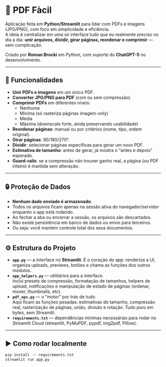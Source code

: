 # 📄 PDF Fàcil

Aplicação feita em **Python/Streamlit** para lidar com PDFs e imagens (JPG/PNG), com foco em simplicidade e eficiência.  
A ideia é centralizar em uma só interface tudo que eu realmente preciso no dia a dia: **unir arquivos, dividir, girar páginas, reordenar e comprimir** — sem complicação.

Criado por **Roman Brocki** em Python, com suporte do **ChatGPT-5** no desenvolvimento.

---

## 🚀 Funcionalidades

- **Unir PDFs e imagens** em um único PDF.
- **Converter JPG/PNG para PDF** (com ou sem compressão).
- **Comprimir PDFs** em diferentes níveis:
  - Nenhuma
  - Mínima (só rasteriza páginas imagem-only)
  - Média
  - Máxima (downscale forte, ainda preservando usabilidade)
- **Reordenar páginas**: manual ou por critérios (nome, tipo, ordem original).
- **Girar páginas**: 90/180/270°.
- **Dividir**: selecionar páginas específicas para gerar um novo PDF.
- **Estimativa de tamanho**: antes de gerar, já mostra o “antes e depois” esperado.
- **Guard-rails**: se a compressão não trouxer ganho real, a página (ou PDF inteiro) é mantida sem alteração.

---

## 🔒 Proteção de Dados

- **Nenhum dado enviado é armazenado**.  
- Todos os arquivos ficam apenas na sessão ativa do navegador/servidor enquanto o app está rodando.  
- Ao fechar a aba ou encerrar a sessão, os arquivos são descartados.  
- Não existe persistência em banco de dados ou envio para terceiros.  
- Ou seja: você mantém controle total dos seus documentos.

---

## ⚙️ Estrutura do Projeto

- **`app.py`** — a interface no **Streamlit**. É o coração do app: renderiza a UI, organiza uploads, previews, botões e chama as funções dos outros módulos.
- **`app_helpers.py`** — utilitários para a interface.  
  Inclui presets de compressão, formatação de tamanhos, helpers de upload, notificações e manipulação de estado de páginas (ordenar, mover, thumbnails, etc).
- **`pdf_ops.py`** — o “motor” por trás de tudo.  
  Aqui ficam as funções pesadas: estimativas de tamanho, compressão real, rasterização de páginas, união, divisão e rotação. Tudo puro em bytes, sem Streamlit.
- **`requirements.txt`** — dependências mínimas necessárias para rodar no Streamlit Cloud (streamlit, PyMuPDF, pypdf, img2pdf, Pillow).

---

## ▶️ Como rodar localmente

```bash
pip install -r requirements.txt
streamlit run app.py

